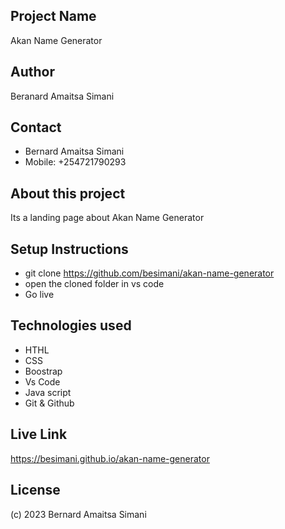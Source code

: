 ## Project Name
Akan Name Generator

## Author
Beranard Amaitsa Simani

## Contact
- Bernard Amaitsa Simani
- Mobile: +254721790293

## About this project 
Its a landing page about Akan Name Generator

## Setup Instructions
- git clone https://github.com/besimani/akan-name-generator
- open the cloned folder in vs code
- Go live

## Technologies used
- HTHL
- CSS
- Boostrap
- Vs Code
- Java script
- Git & Github

## Live Link
https://besimani.github.io/akan-name-generator

## License
(c) 2023 Bernard Amaitsa Simani